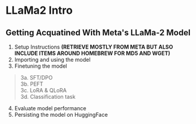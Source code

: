 # LLaMa2 Intro
## Getting Acquatined With Meta's LLaMa-2 Model

1. Setup Instructions **(RETRIEVE MOSTLY FROM META BUT ALSO INCLUDE ITEMS AROUND HOMEBREW FOR MD5 AND WGET)**
2. Importing  and using the model
3. Finetuning the model

> 3a. SFT/DPO<br>
> 3b. PEFT<br>
> 3c. LoRA & QLoRA<br>
> 3d. Classification task<br>

4. Evaluate model performance
5. Persisting the model on HuggingFace
